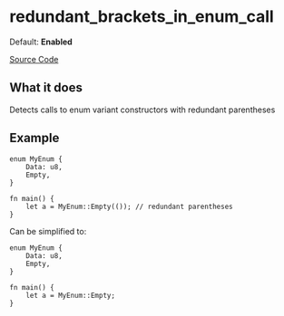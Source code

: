 # redundant_brackets_in_enum_call

Default: **Enabled**

[Source Code](https://github.com/software-mansion/cairo-lint/tree/main/src/lints/redundant_brackets_in_enum_call.rs#L47)

## What it does

Detects calls to enum variant constructors with redundant parentheses

## Example

```cairo
enum MyEnum {
    Data: u8,
    Empty,
}

fn main() {
    let a = MyEnum::Empty(()); // redundant parentheses
}
```

Can be simplified to:

```cairo
enum MyEnum {
    Data: u8,
    Empty,
}

fn main() {
    let a = MyEnum::Empty;
}
```

